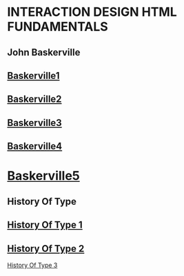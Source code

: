INTERACTION DESIGN HTML FUNDAMENTALS
====================================
John Baskerville
----------------
[Baskerville1](https://calumdixon.github.io/JohnBaskerville/johnbaskerville1.html)
----------------
[Baskerville2](https://calumdixon.github.io/JohnBaskerville/johnbaskerville2.html)
----------------
[Baskerville3](https://calumdixon.github.io/JohnBaskerville/johnbaskerville3.html)
----------------
[Baskerville4](https://calumdixon.github.io/JohnBaskerville/johnbaskerville4.html)
----------------
[Baskerville5](https://calumdixon.github.io/JohnBaskerville/johnbaskerville5.html)
=====================================================================================================================
History Of Type
---------------
[History Of Type 1](https://calumdixon.github.io/JohnBaskerville/historyoftype1.html)
---------------
[History Of Type 2](https://calumdixon.github.io/JohnBaskerville/historyoftype2.html)
---------------
[History Of Type 3](https://calumdixon.github.io/JohnBaskerville/historyoftype3.html)